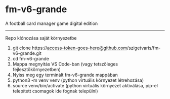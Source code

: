 # fm-v6-grande
A football card manager game digital edition

-----------
Repo klónozása saját környezetbe

1. git clone https://access-token-goes-here@github.com/szigetvaris/fm-v6-grande.git
2. cd fm-v6-grande
3. Mappa megnyitás VS Code-ban (vagy tetszőleges fejlesztőkörnyezetben)
4. Nyiss meg egy terminált fm-v6-grande mappában
5. python3 -m venv venv (python virtuális környezet létrehozása)
6. source venv/bin/activate (python virtuális környezet aktiválása, pip-el telepített csomagok ide fognak települni)
